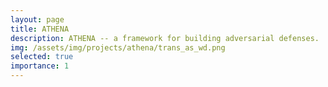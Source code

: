 ```yaml
---
layout: page
title: ATHENA
description: ATHENA -- a framework for building adversarial defenses.
img: /assets/img/projects/athena/trans_as_wd.png
selected: true
importance: 1
---
```

